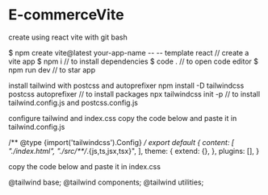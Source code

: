 # E-commerceVite

create using react vite with git bash

$ npm create vite@latest your-app-name -- -- template react  // create a vite app
$ npm i                                                      // to install dependencies
$ code .                                                     // to open code editor
$ npm run dev                                                // to star app

install tailwind with postcss and autoprefixer 
npm install -D tailwindcss postcss autoprefixer              // to install packages
npx tailwindcss init -p                                      // to install tailwind.config.js and postcss.config.js


configure tailwind and index.css
copy the code below and paste it in tailwind.config.js

/** @type {import('tailwindcss').Config} */
export default {
  content: [
    "./index.html",
    "./src/**/*.{js,ts,jsx,tsx}",
  ],
  theme: {
    extend: {},
  },
  plugins: [],
}

copy the code below and paste it in index.css

@tailwind base;
@tailwind components;
@tailwind utilities;

